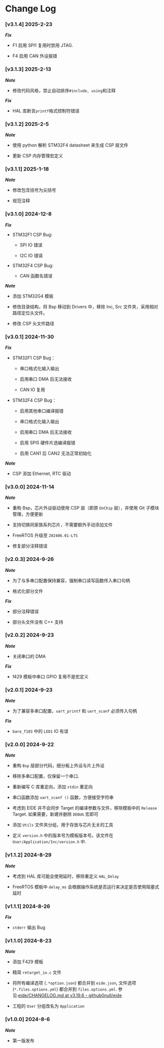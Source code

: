 # Change Log

### [v3.1.4] 2025-2-23

***Fix***

- F1 启用 SPI1 复用时禁用 JTAG. 

- F4 启用 CAN 外设报错

### [v3.1.3] 2025-2-13

***Note***

- 修改代码风格，禁止自动排序`#include, using`和注释

***Fix***

- HAL 库断言`printf`格式控制符错误

### [v3.1.2] 2025-2-5

***Note***

- 使用 python 解析 STM32F4 datasheet 来生成 CSP 层文件

- 更新 CSP 内存管理宏定义

### [v3.1.1] 2025-1-18

***Note***

- 修改包含括号为尖括号

- 规范注释

### [v3.1.0] 2024-12-8

***Fix***

- STM32F1 CSP Bug:

  - SPI IO 错误

  - I2C IO 错误

- STM32F4 CSP Bug:

  - CAN 函数名错误

***Note***

  - 添加 STM32G4 模板

  - 修改目录结构，将 Bsp 移动到 Drivers 中，移除 Inc, Src 文件夹，采用相对路径定位头文件。

  - 修改 CSP 头文件路径

### [v3.0.1] 2024-11-30

***Fix***

- STM32F1 CSP Bug：
 
  - 串口格式化输入输出
  
  - 启用串口 DMA 后无法接收

  - CAN IO 复用

- STM32F4 CSP Bug：
  
  - 启用其他串口编译报错

  - 串口格式化输入输出
  
  - 启用串口 DMA 后无法接收

  - 启用 SPI5 硬件片选编译报错

  - 启用 CAN1 后 CAN2 无法正常初始化

***Note***

- CSP 添加 Ethernet, RTC 驱动

### [v3.0.0] 2024-11-14

***Note***

- 重构 Bsp，芯片外设驱动使用 CSP 层（即原 `OnChip` 层），并使用 Git 子模块管理，方便更新

- 支持切换同家族系列芯片，不需要额外手动添加文件

- FreeRTOS 升级至 `202406.01-LTS`

- 修复部分注释错误

### [v2.0.3] 2024-9-26

***Note***

- 为了与多串口配置保持兼容，强制串口读写函数传入串口句柄

- 格式化部分文件

***Fix***

- 部分注释错误

- 部分头文件没有 C++ 支持

### [v2.0.2] 2024-9-23

***Note***

- 关闭串口的 DMA

***Fix***

- f429 模板中串口 GPIO 复用不是宏定义

### [v2.0.1] 2024-9-23

***Note***

- 为了兼容多串口配置，`uart_printf` 和 `uart_scanf` 必须传入句柄

***Fix***

- `bare_f103` 中的 `LED1` IO 有误

### [v2.0.0] 2024-9-22

***Note***

- 重构 `Bsp` 层部分代码，细分板上外设与片上外设

- 移除多串口配置，仅保留一个串口. 

- 重新编写 C 库重定向，添加 `stdin` 重定向

- 串口函数添加 `uart_scanf ()` 函数，方便接受字符串

- 考虑到 EIDE 并不会同步 Target 的编译参数与文件，移除模板中的 `Release` Target. 如果需要，新建并删除 `DEBUG` 宏即可

- 添加 `Utils` 文件夹分组，用于存放与芯片无关的工具

- 定义 `version.h` 中的版本号为模板版本号。该文件在 `User/Application/Inc/version.h` 中. 

### [v1.1.2] 2024-8-29

***Note***

- 考虑到 HAL 库可能会使用延时，移除重定义 `HAL_Delay`

- FreeRTOS 模板中 `delay_ms` 会根据操作系统是否运行来决定是否使用阻塞式延时

### [v1.1.1] 2024-8-26

***Fix***

- `stderr` 输出 Bug

### [v1.1.0] 2024-8-23

***Note***

- 添加 F429 模板

- 精简 `retarget_io.c` 文件

- 将所有编译选项 (`.*option.json`) 都合并到 `eide.json`, 文件选项 (`*.files.options.yml`) 都合并到 `files.options.yml`. 参见:[eide/CHANGELOG.md at v3.19.6・github0null/eide](https://github.com/github0null/eide/blob/v3.19.6/CHANGELOG.md)

- 工程的 `User` 分组改名为 `Application`

### [v1.0.0] 2024-8-6

***Note***

- 第一版发布
